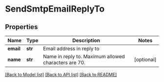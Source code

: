 # SendSmtpEmailReplyTo

## Properties
Name | Type | Description | Notes
------------ | ------------- | ------------- | -------------
**email** | **str** | Email address in reply to | 
**name** | **str** | Name in reply to. Maximum allowed characters are 70. | [optional] 

[[Back to Model list]](../README.md#documentation-for-models) [[Back to API list]](../README.md#documentation-for-api-endpoints) [[Back to README]](../README.md)


